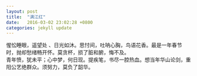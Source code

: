 ```yaml
---
layout: post
title:  "满江红"
date:   2016-03-02 23:02:28 +0800
categories: jekyll update
---
```

惺忪睡眼，遥望处 、日光如沐。思忖间，吐呐心胸，鸟语花香。最是一年春节时，抛却愁绪畅开怀。莫贪杯，损了脏和腑，悔不及。  
青年愤，犹未平；心中梦，何日现。提疾笔，书尽一腔热血。想当年华山论剑，重阳公艺绝群众。须努力，莫负了韶华。
